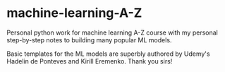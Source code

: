 # machine-learning-A-Z

Personal python work for machine learning A-Z course with my personal step-by-step notes to building many popular ML models.

Basic templates for the ML models are superbly authored by Udemy's Hadelin de Ponteves and Kirill Eremenko. Thank you sirs!
